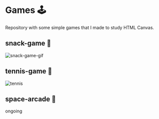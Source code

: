 # Games 🕹

Repository with some simple games that I made to study HTML Canvas.

## snack-game 🐍

![snack-game-gif](https://user-images.githubusercontent.com/60905493/90173815-5e3d1a00-dd7b-11ea-93d9-7a588210343c.gif)

## tennis-game 🏓

![tennis](https://user-images.githubusercontent.com/60905493/90174736-d6f0a600-dd7c-11ea-843e-778b8a42b076.gif)

## space-arcade 👾

ongoing
